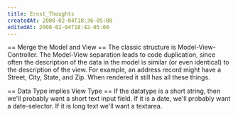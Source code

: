 ```yaml
---
title: Ernst_Thoughts
createdAt: 2008-02-04T18:36-05:00
editedAt: 2008-02-04T18:42-05:00
---
```


== Merge the Model and View ==
The classic structure is Model-View-Controller. The Model-View separation leads to code duplication, since often the description of the data in the model is similar (or even identical) to the description of the view. For example, an address record might have a Street, City, State, and Zip. When rendered it still has all these things.

== Data Type implies View Type ==
If the datatype is a short string, then we'll probably want a short text input field. If it is a date, we'll probably want a date-selector. If it is long text we'll want a textarea.

